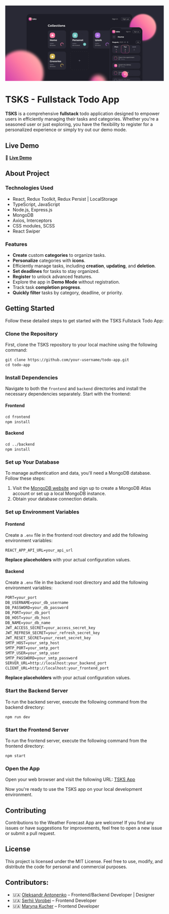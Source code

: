 ![Weather Forecast](./frontend/public/images/app_preview_banner.jpg)

# TSKS - Fullstack Todo App
**TSKS** is a comprehensive **fullstack** todo application designed to empower users in efficiently managing their tasks and categories. Whether you're a seasoned user or just exploring, you have the flexibility to register for a personalized experience or simply try out our demo mode.

## Live Demo
:rocket: [**Live Demo**](https://Oleksandr-Antonenko.github.io/weather-forecast-app)

## About Project

### Technologies Used
- React, Redux Toolkit, Redux Persist | LocalStorage
- TypeScript, JavaScript
- Node.js, Express.js
- MongoDB
- Axios, Interceptors
- CSS modules, SCSS
- React Swiper

### Features
* **Create** custom **categories** to organize tasks.
* **Personalize** categories with **icons**.
* Efficiently manage tasks, including **creation**, **updating**, and **deletion**.
* **Set deadlines** for tasks to stay organized.
* **Register** to unlock advanced features.
* Explore the app in **Demo Mode** without registration.
* Track task **completion progress**.
* **Quickly filter** tasks by category, deadline, or priority.

## Getting Started
Follow these detailed steps to get started with the TSKS Fullstack Todo App:

### Clone the Repository
First, clone the TSKS repository to your local machine using the following command:
```
git clone https://github.com/your-username/todo-app.git
cd todo-app
```
### Install Dependencies
Navigate to both the `frontend` and `backend` directories and install the necessary dependencies separately. Start with the frontend:

#### Frontend
```
cd frontend
npm install
```

#### Backend
```
cd ../backend
npm install
```
### Set up Your Database
To manage authentication and data, you'll need a MongoDB database. Follow these steps:

1. Visit the [MongoDB website](https://www.mongodb.com/) and sign up to create a MongoDB Atlas account or set up a local MongoDB instance.
2. Obtain your database connection details.

### Set up Environment Variables
#### Frontend
Create a `.env` file in the frontend root directory and add the following environment variables:
```
REACT_APP_API_URL=your_api_url
```
**Replace placeholders** with your actual configuration values.
#### Backend
Create a `.env` file in the backend root directory and add the following environment variables:
```
PORT=your_port
DB_USERNAME=your_db_username
DB_PASSWORD=your_db_password
DB_PORT=your_db_port
DB_HOST=your_db_host
DB_NAME=your_db_name
JWT_ACCESS_SECRET=your_access_secret_key
JWT_REFRESH_SECRET=your_refresh_secret_key
JWT_RESET_SECRET=your_reset_secret_key
SMTP_HOST=your_smtp_host
SMTP_PORT=your_smtp_port
SMTP_USER=your_smtp_user
SMTP_PASSWORD=your_smtp_password
SERVER_URL=http://localhost:your_backend_port
CLIENT_URL=http://localhost:your_frontend_port
```
**Replace placeholders** with your actual configuration values.

### Start the Backend Server
To run the backend server, execute the following command from the backend directory:
```
npm run dev
```

### Start the Frontend Server
To run the frontend server, execute the following command from the frontend directory:
```
npm start
```

### Open the App
Open your web browser and visit the following URL: [TSKS App](http://localhost:3000)

Now you're ready to use the TSKS app on your local development environment.

## Contributing
Contributions to the Weather Forecast App are welcome! If you find any issues or have suggestions for improvements, feel free to open a new issue or submit a pull request.

## License
This project is licensed under the MIT License. Feel free to use, modify, and distribute the code for personal and commercial purposes.

## Contributors:
- :ukraine: [Oleksandr Antonenko](https://github.com/Oleksandr-Antonenko) – Frontend/Backend Developer | Designer
- :ukraine: [Serhii Vorobei](https://github.com/sergey-vorobei) – Frontend Developer
- :ukraine: [Maryna Kucher](https://github.com/mary-kucher) – Frontend Developer
